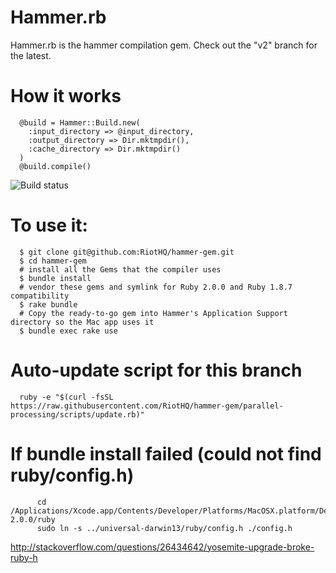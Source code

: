 # Hammer.rb

Hammer.rb is the hammer compilation gem. Check out the "v2" branch for the latest.

# How it works

      @build = Hammer::Build.new(
        :input_directory => @input_directory,
        :output_directory => Dir.mktmpdir(),
        :cache_directory => Dir.mktmpdir()
      )
      @build.compile()

![Build status](https://travis-ci.org/RiotHQ/hammer-gem.svg?branch=v2)

# To use it:

      $ git clone git@github.com:RiotHQ/hammer-gem.git
      $ cd hammer-gem
      # install all the Gems that the compiler uses
      $ bundle install
      # vendor these gems and symlink for Ruby 2.0.0 and Ruby 1.8.7 compatibility
      $ rake bundle
      # Copy the ready-to-go gem into Hammer's Application Support directory so the Mac app uses it
      $ bundle exec rake use

# Auto-update script for this branch

      ruby -e "$(curl -fsSL https://raw.githubusercontent.com/RiotHQ/hammer-gem/parallel-processing/scripts/update.rb)"
      
# If bundle install failed (could not find ruby/config.h)

```
      cd /Applications/Xcode.app/Contents/Developer/Platforms/MacOSX.platform/Developer/SDKs/MacOSX10.9.sdk/System/Library/Frameworks/Ruby.framework/Versions/2.0/usr/include/ruby-2.0.0/ruby
      sudo ln -s ../universal-darwin13/ruby/config.h ./config.h
```
http://stackoverflow.com/questions/26434642/yosemite-upgrade-broke-ruby-h
